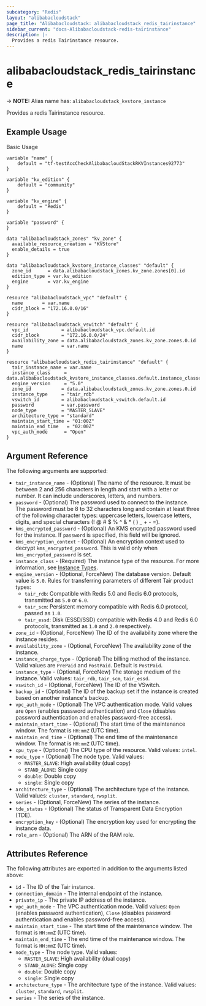```yaml
---
subcategory: "Redis"
layout: "alibabacloudstack"
page_title: "Alibabacloudstack: alibabacloudstack_redis_tairinstance"
sidebar_current: "docs-Alibabacloudstack-redis-tairinstance"
description: |- 
  Provides a redis Tairinstance resource.
---
```


# alibabacloudstack_redis_tairinstance
-> **NOTE:** Alias name has: `alibabacloudstack_kvstore_instance`

Provides a redis Tairinstance resource.

## Example Usage

Basic Usage

```hcl
variable "name" {
    default = "tf-testAccCheckAlibabacloudStackRKVInstances92773"
}

variable "kv_edition" {
    default = "community"
}

variable "kv_engine" {
    default = "Redis"
}

variable "password" {
}

data "alibabacloudstack_zones" "kv_zone" {
  available_resource_creation = "KVStore"
  enable_details = true
}

data "alibabacloudstack_kvstore_instance_classes" "default" {
  zone_id      = data.alibabacloudstack_zones.kv_zone.zones[0].id
  edition_type = var.kv_edition
  engine       = var.kv_engine
}

resource "alibabacloudstack_vpc" "default" {
  name       = var.name
  cidr_block = "172.16.0.0/16"
}

resource "alibabacloudstack_vswitch" "default" {
  vpc_id            = alibabacloudstack_vpc.default.id
  cidr_block        = "172.16.0.0/24"
  availability_zone = data.alibabacloudstack_zones.kv_zone.zones.0.id
  name              = var.name
}

resource "alibabacloudstack_redis_tairinstance" "default" {
  tair_instance_name = var.name
  instance_class     = data.alibabacloudstack_kvstore_instance_classes.default.instance_classes.0.instance_class
  engine_version     = "5.0"
  zone_id           = data.alibabacloudstack_zones.kv_zone.zones.0.id
  instance_type     = "tair_rdb"
  vswitch_id        = alibabacloudstack_vswitch.default.id
  password          = var.password
  node_type         = "MASTER_SLAVE"
  architecture_type = "standard"
  maintain_start_time = "01:00Z"
  maintain_end_time   = "02:00Z"
  vpc_auth_mode      = "Open"
}
```

## Argument Reference

The following arguments are supported:

* `tair_instance_name` - (Optional) The name of the resource. It must be between 2 and 256 characters in length and start with a letter or number. It can include underscores, letters, and numbers.
* `password` - (Optional) The password used to connect to the instance. The password must be 8 to 32 characters long and contain at least three of the following character types: uppercase letters, lowercase letters, digits, and special characters (! @ # $ % ^ & * ( ) _ + - =).
* `kms_encrypted_password` - (Optional) An KMS encrypted password used for the instance. If `password` is specified, this field will be ignored.
* `kms_encryption_context` - (Optional) An encryption context used to decrypt `kms_encrypted_password`. This is valid only when `kms_encrypted_password` is set.
* `instance_class` - (Required) The instance type of the resource. For more information, see [Instance Types](https://www.alibabacloud.com/help/en/apsaradb-for-redis/latest/instance-types).
* `engine_version` - (Optional, ForceNew) The database version. Default value is `5.0`. Rules for transferring parameters of different Tair product types:
  - `tair_rdb`: Compatible with Redis 5.0 and Redis 6.0 protocols, transmitted as `5.0` or `6.0`.
  - `tair_scm`: Persistent memory compatible with Redis 6.0 protocol, passed as `1.0`.
  - `tair_essd`: Disk (ESSD/SSD) compatible with Redis 4.0 and Redis 6.0 protocols, transmitted as `1.0` and `2.0` respectively.
* `zone_id` - (Optional, ForceNew) The ID of the availability zone where the instance resides.
* `availability_zone` - (Optional, ForceNew) The availability zone of the instance.
* `instance_charge_type` - (Optional) The billing method of the instance. Valid values are `PrePaid` and `PostPaid`. Default is `PostPaid`.
* `instance_type` - (Optional, ForceNew) The storage medium of the instance. Valid values: `tair_rdb`, `tair_scm`, `tair_essd`.
* `vswitch_id` - (Optional, ForceNew) The ID of the VSwitch.
* `backup_id` - (Optional) The ID of the backup set if the instance is created based on another instance's backup.
* `vpc_auth_mode` - (Optional) The VPC authentication mode. Valid values are `Open` (enables password authentication) and `Close` (disables password authentication and enables password-free access).
* `maintain_start_time` - (Optional) The start time of the maintenance window. The format is `HH:mmZ` (UTC time).
* `maintain_end_time` - (Optional) The end time of the maintenance window. The format is `HH:mmZ` (UTC time).
* `cpu_type` - (Optional) The CPU type of the resource. Valid values: `intel`.
* `node_type` - (Optional) The node type. Valid values:
  - `MASTER_SLAVE`: High availability (dual copy)
  - `STAND_ALONE`: Single copy
  - `double`: Double copy
  - `single`: Single copy
* `architecture_type` - (Optional) The architecture type of the instance. Valid values: `cluster`, `standard`, `rwsplit`.
* `series` - (Optional, ForceNew) The series of the instance.
* `tde_status` - (Optional) The status of Transparent Data Encryption (TDE).
* `encryption_key` - (Optional) The encryption key used for encrypting the instance data.
* `role_arn` - (Optional) The ARN of the RAM role.

## Attributes Reference

The following attributes are exported in addition to the arguments listed above:

* `id` - The ID of the Tair instance.
* `connection_domain` - The internal endpoint of the instance.
* `private_ip` - The private IP address of the instance.
* `vpc_auth_mode` - The VPC authentication mode. Valid values: `Open` (enables password authentication), `Close` (disables password authentication and enables password-free access).
* `maintain_start_time` - The start time of the maintenance window. The format is `HH:mmZ` (UTC time).
* `maintain_end_time` - The end time of the maintenance window. The format is `HH:mmZ` (UTC time).
* `node_type` - The node type. Valid values:
  - `MASTER_SLAVE`: High availability (dual copy)
  - `STAND_ALONE`: Single copy
  - `double`: Double copy
  - `single`: Single copy
* `architecture_type` - The architecture type of the instance. Valid values: `cluster`, `standard`, `rwsplit`.
* `series` - The series of the instance.